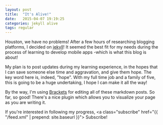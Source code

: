 ```yaml
---
layout: post
title:  "It's Alive!"
date:   2015-04-07 19:19:25
categories: jekyll alive
tags: regular
---
```


Houston, we have no problems! After a few hours of researching blogging platforms, I decided on [jekyll][]! It seemed the best fit for my needs during the process of learning to develop mobile apps -which is what this blog is about!

My plan is to post updates during my learning experience, in the hopes that I can save someone else time and aggravation, and give them hope. The key word here is, indeed, "hope". With my full time job and a family of five, this is going to be a huge undertaking, I hope I can make it all the way!

By the way, I'm using [Brackets][] for editing all of these markdown posts. So far, so good! There's a nice plugin which allows you to visualize your page as you are writing it.

If you're interested in following my progress, <a class="subscribe" href="{{ "/feed.xml" | prepend: site.baseurl }}"> <span class="tooltip"> <i class="fa fa-rss"></i> Subscribe!</span></a>

[Brackets]:    http://brackets.io
[jekyll]:      http://jekyllrb.com
[jekyll-gh]:   https://github.com/jekyll/jekyll
[jekyll-help]: https://github.com/jekyll/jekyll-help
                 